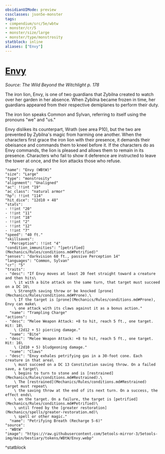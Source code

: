 ```yaml
---
obsidianUIMode: preview
cssclasses: json5e-monster
tags:
- compendium/src/5e/wbtw
- monster/cr/5
- monster/size/large
- monster/type/monstrosity
statblock: inline
aliases: ["Envy"]
---
```

# [Envy](Mechanics\bestiary\npc/envy-wbtw.md)
*Source: The Wild Beyond the Witchlight p. 178*  

The iron lion, Envy, is one of two guardians that Zybilna created to watch over her garden in her absence. When Zybilna became frozen in time, her guardians appeared from their respective demiplanes to perform their duty.

The iron lion speaks Common and Sylvan, referring to itself using the pronouns "we" and "us."

Envy dislikes its counterpart, Wrath (see area P10), but the two are prevented by Zybilna's magic from harming one another. When the characters first grace the iron lion with their presence, it demands their obeisance and commands them to kneel before it. If the characters do as Envy commands, the lion is pleased and allows them to remain in its presence. Characters who fail to show it deference are instructed to leave the tower at once, and the lion attacks those who refuse.

```statblock
"name": "Envy (WBtW)"
"size": "Large"
"type": "monstrosity"
"alignment": "Unaligned"
"ac": !!int "19"
"ac_class": "natural armor"
"hp": !!int "114"
"hit_dice": "12d10 + 48"
"stats":
- !!int "20"
- !!int "11"
- !!int "18"
- !!int "2"
- !!int "12"
- !!int "7"
"speed": "40 ft."
"skillsaves":
  "Perception": !!int "4"
"condition_immunities": "[petrified](Mechanics/Rules/conditions.md#Petrified)"
"senses": "darkvision 60 ft., passive Perception 14"
"languages": "Common, Sylvan"
"cr": "5"
"traits":
- "desc": "If Envy moves at least 20 feet straight toward a creature and then hits\
    \ it with a bite attack on the same turn, that target must succeed on a DC 16\
    \ Strength saving throw or be knocked [prone](Mechanics/Rules/conditions.md#Prone).\
    \ If the target is [prone](Mechanics/Rules/conditions.md#Prone), Envy can make\
    \ one attack with its claws against it as a bonus action."
  "name": "Trampling Charge"
"actions":
- "desc": "Melee Weapon Attack: +8 to hit, reach 5 ft., one target. Hit: 18\
    \ (2d12 + 5) piercing damage."
  "name": "Bite"
- "desc": "Melee Weapon Attack: +8 to hit, reach 5 ft., one target. Hit: 16\
    \ (2d10 + 5) bludgeoning damage."
  "name": "Claws"
- "desc": "Envy exhales petrifying gas in a 30-foot cone. Each creature in that area\
    \ must succeed on a DC 13 Constitution saving throw. On a failed save, a target\
    \ begins to turn to stone and is [restrained](Mechanics/Rules/conditions.md#Restrained).\
    \ The [restrained](Mechanics/Rules/conditions.md#Restrained) target must repeat\
    \ the saving throw at the end of its next turn. On a success, the effect ends\
    \ on the target. On a failure, the target is [petrified](Mechanics/Rules/conditions.md#Petrified)\
    \ until freed by the [greater restoration](Mechanics/spells/greater-restoration.md)\
    \ spell or other magic."
  "name": "Petrifying Breath (Recharge 5-6)"
"source":
- "WBtW"
"image": "https://raw.githubusercontent.com/5etools-mirror-3/5etools-img/main/bestiary/tokens/WBtW/Envy.webp"
```
^statblock